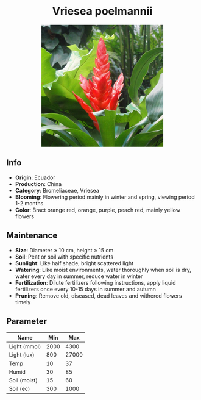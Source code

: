 <h1 align='center'>Vriesea poelmannii</h1>
<p align="center">
    <img 
        align='center'
        width='320'
        src="../images/vriesea poelmannii.png" 
        alt='Vriesea poelmannii' />
</p>

## Info

 - **Origin**: Ecuador
 - **Production**: China
 - **Category**: Bromeliaceae, Vriesea
 - **Blooming**: Flowering period mainly in winter and spring, viewing period 1-2 months
 - **Color**: Bract orange red, orange, purple, peach red, mainly yellow flowers

## Maintenance

 - **Size**: Diameter ≥ 10 cm, height ≥ 15 cm
 - **Soil**: Peat or soil with specific nutrients
 - **Sunlight**: Like half shade, bright scattered light
 - **Watering**: Like moist environments, water thoroughly when soil is dry, water every day in summer, reduce water in winter
 - **Fertilization**: Dilute fertilizers following instructions,  apply liquid fertilizers once every 10-15 days in summer and autumn
 - **Pruning**: Remove old, diseased, dead leaves and withered flowers timely

## Parameter

| Name         | Min  | Max   |
|--------------|------|-------|
| Light (mmol) | 2000 | 4300  |
| Light (lux)  | 800 | 27000 |
| Temp         | 10    | 37    |
| Humid        | 30   | 85    |
| Soil (moist) | 15   | 60    |
| Soil (ec)    | 300  | 1000  |